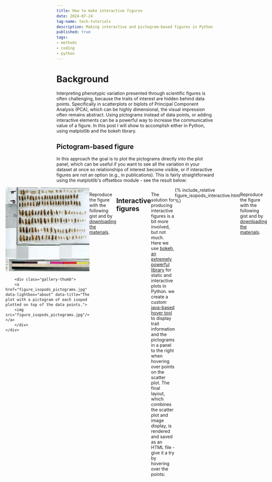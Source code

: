 ```yaml
---
title: How to make interactive figures
date: 2024-07-24
tag-name: tech-tutorials
description: Making interactive and pictogram-based figures in Python
published: true
tags: 
- methods
- coding
- python
---
```


# Background 

Interpreting phenotypic variation presented through scientific figures is often challenging, because the traits of interest are hidden behind data points. Specifically in scatterplots or biplots of Principal Component Analysis (PCA), which can be highly dimensional, the visual impression often remains abstract. Using pictograms instead of data points, or adding interactive elements can be a powerful way to increase the communicative value of a figure. In this post I will show to accomplish either in Python, using matplotlib and the bokeh library. 

## Pictogram-based figure 

In this approach the goal is to plot the pictograms directly into the plot panel, which can be useful if you want to see all the variation in your dataset at once so relationships of interest become visible, or if interactive figures are not an option (e.g., in publications). This is fairly straightforward using the matplotlib's offsetbox module - see the result below:

 <div style="display: flex; justify-content: center;">
	<div class="gallery-grid">
		<div class="gallery-thumb">
		<a href="scanned_image_resized.jpg" data-lightbox="about" data-title="The raw data: a scanned batch of isopods">
		<img src="scanned_image_resized.jpg"/></a>
		</div>
	
		<div class="gallery-thumb">
		<a href="figure_isopods_pictograms.jpg" data-lightbox="about" data-title="The plot with a pictogram of each isopod plotted on top of the data points.">
		<img src="figure_isopods_pictograms.jpg"/></a>
		</div>
	</div>
</div>


Reproduce the figure with the following gist and by [downloading the materials]().

<div class="gist-center">
	<script src="https://gist.github.com/mluerig/b4ea5c3744c3747c76f9400e2ea8b3f1.js"></script>
</div>

## Interactive figures

The solution for producing interactive figures is a bit more involved, but not much. Here we use [bokeh, an extremely powerful library](https://docs.bokeh.org/en/latest/docs/gallery.html) for static and interactive plots in Python. we create a custom [java-based hover tool](https://docs.bokeh.org/en/latest/docs/user_guide/interaction/js_callbacks.html) to display trait information and the pictograms in a panel to the right when hovering over points on the scatter plot. The final layout, which combines the scatter plot and image display, is rendered and saved as an HTML file - give it a try by hovering over the points: 

<div class="html-center">
	<div class="html-align">
		{% include_relative figure_isopods_interactive.html %}
	</div>
</div>

Reproduce the figure with the following gist and by [downloading the materials]().

<div class="gist-center">
	<script src="https://gist.github.com/mluerig/efa169be9c6580538d9ad48ce7977c8c.js"></script>
</div>
